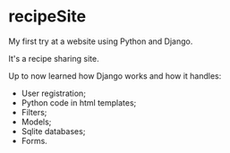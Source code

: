 # recipeSite
My first try at a website using Python and Django.

It's a recipe sharing site.

Up to now learned how Django works and how it handles:
- User registration;
- Python code in html templates;
- Filters;
- Models;
- Sqlite databases;
- Forms.
